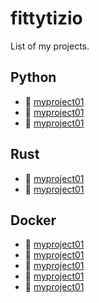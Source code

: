 # fittytizio

List of my projects.

## Python

- :snake: [myproject01](https://github.com/fittytizio/fittytizio)
- :snake: [myproject01](https://github.com/fittytizio/fittytizio)
- :snake: [myproject01](https://github.com/fittytizio/fittytizio)

## Rust

- :crab: [myproject01](https://github.com/fittytizio/fittytizio)
- :crab: [myproject01](https://github.com/fittytizio/fittytizio)

## Docker

- :whale: [myproject01](https://github.com/fittytizio/fittytizio)
- :whale: [myproject01](https://github.com/fittytizio/fittytizio)
- :whale: [myproject01](https://github.com/fittytizio/fittytizio)
- :whale: [myproject01](https://github.com/fittytizio/fittytizio)
- :whale: [myproject01](https://github.com/fittytizio/fittytizio)
